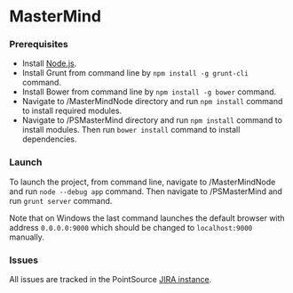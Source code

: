 # MasterMind

### Prerequisites
- Install [Node.js](http://nodejs.org/download/).
- Install Grunt from command line by `npm install -g grunt-cli` command.
- Install Bower from command line by `npm install -g bower` command.
- Navigate to /MasterMindNode directory and run `npm install` command to install required modules.
- Navigate to /PSMasterMind directory and run `npm install` command to install modules. Then run `bower install` command to install dependencies.

### Launch
To launch the project, from command line, navigate to /MasterMindNode and run `node --debug app` command. Then navigate to /PSMasterMind and run `grunt server` command.

Note that on Windows the last command launches the default browser with address `0.0.0.0:9000` which should be changed to `localhost:9000` manually.

### Issues
All issues are tracked in the PointSource [JIRA instance](https://pointsource.atlassian.net/secure/RapidBoard.jspa?projectKey=PSMM).
